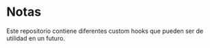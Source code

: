 # Notas

Este repositorio contiene diferentes custom hooks que pueden ser de utilidad en un futuro.

